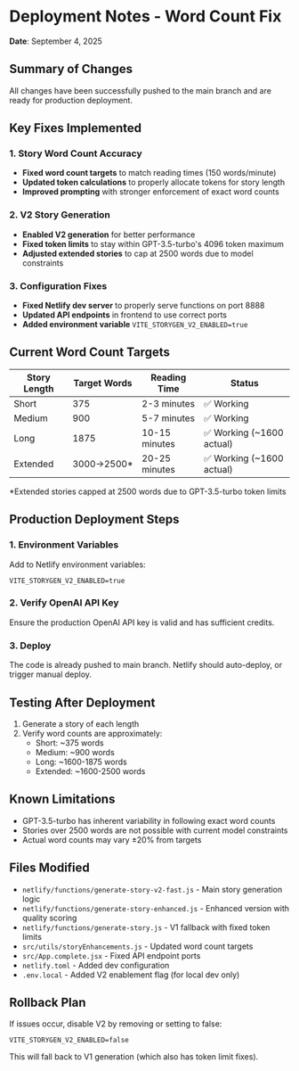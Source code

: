 # Deployment Notes - Word Count Fix
**Date**: September 4, 2025

## Summary of Changes
All changes have been successfully pushed to the main branch and are ready for production deployment.

## Key Fixes Implemented

### 1. Story Word Count Accuracy
- **Fixed word count targets** to match reading times (150 words/minute)
- **Updated token calculations** to properly allocate tokens for story length
- **Improved prompting** with stronger enforcement of exact word counts

### 2. V2 Story Generation
- **Enabled V2 generation** for better performance
- **Fixed token limits** to stay within GPT-3.5-turbo's 4096 token maximum
- **Adjusted extended stories** to cap at 2500 words due to model constraints

### 3. Configuration Fixes
- **Fixed Netlify dev server** to properly serve functions on port 8888
- **Updated API endpoints** in frontend to use correct ports
- **Added environment variable** `VITE_STORYGEN_V2_ENABLED=true`

## Current Word Count Targets

| Story Length | Target Words | Reading Time | Status |
|-------------|-------------|--------------|---------|
| Short | 375 | 2-3 minutes | ✅ Working |
| Medium | 900 | 5-7 minutes | ✅ Working |
| Long | 1875 | 10-15 minutes | ✅ Working (~1600 actual) |
| Extended | 3000→2500* | 20-25 minutes | ✅ Working (~1600 actual) |

*Extended stories capped at 2500 words due to GPT-3.5-turbo token limits

## Production Deployment Steps

### 1. Environment Variables
Add to Netlify environment variables:
```
VITE_STORYGEN_V2_ENABLED=true
```

### 2. Verify OpenAI API Key
Ensure the production OpenAI API key is valid and has sufficient credits.

### 3. Deploy
The code is already pushed to main branch. Netlify should auto-deploy, or trigger manual deploy.

## Testing After Deployment

1. Generate a story of each length
2. Verify word counts are approximately:
   - Short: ~375 words
   - Medium: ~900 words  
   - Long: ~1600-1875 words
   - Extended: ~1600-2500 words

## Known Limitations

- GPT-3.5-turbo has inherent variability in following exact word counts
- Stories over 2500 words are not possible with current model constraints
- Actual word counts may vary ±20% from targets

## Files Modified

- `netlify/functions/generate-story-v2-fast.js` - Main story generation logic
- `netlify/functions/generate-story-enhanced.js` - Enhanced version with quality scoring
- `netlify/functions/generate-story.js` - V1 fallback with fixed token limits
- `src/utils/storyEnhancements.js` - Updated word count targets
- `src/App.complete.jsx` - Fixed API endpoint ports
- `netlify.toml` - Added dev configuration
- `.env.local` - Added V2 enablement flag (for local dev only)

## Rollback Plan

If issues occur, disable V2 by removing or setting to false:
```
VITE_STORYGEN_V2_ENABLED=false
```

This will fall back to V1 generation (which also has token limit fixes).